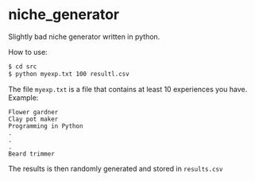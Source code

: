 # niche_generator
Slightly bad niche generator written in python.

How to use:
``` BASH
$ cd src
$ python myexp.txt 100 resultl.csv
```

The file `myexp.txt` is a file that contains at least 10 experiences you have.
Example:
``` text
Flower gardner
Clay pot maker
Programming in Python
.
.
.
Beard trimmer
```
The results is then randomly generated and stored in `results.csv`
